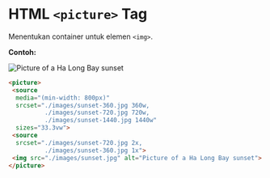 # HTML `<picture>` Tag

Menentukan container untuk elemen `<img>`.

<div class="example">
	<p class="example__label"><strong>Contoh:</strong></p>
	<div class="example__preview">
    <picture>
 <source
  media="(min-width: 800px)"
  srcset="/images/sunset-360.jpg 360w,
          /images/sunset-720.jpg 720w,
          /images/sunset-1440.jpg 1440w"
  sizes="33.3vw">
 <source
  srcset="/images/sunset-720.jpg 2x,
          /images/sunset-360.jpg 1x">
 <img src="/images/sunset.jpg" alt="Picture of a Ha Long Bay sunset">
</picture>
	</div>
</div>

```html
<picture>
 <source
  media="(min-width: 800px)"
  srcset="./images/sunset-360.jpg 360w,
          ./images/sunset-720.jpg 720w,
          ./images/sunset-1440.jpg 1440w"
  sizes="33.3vw">
 <source
  srcset="./images/sunset-720.jpg 2x,
          ./images/sunset-360.jpg 1x">
 <img src="./images/sunset.jpg" alt="Picture of a Ha Long Bay sunset">
</picture>
```